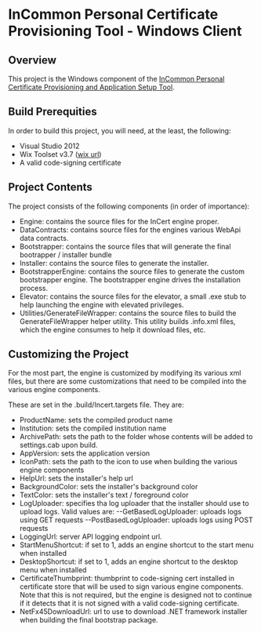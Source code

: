 InCommon Personal Certificate Provisioning Tool - Windows Client
================================================================

Overview
--------
This project is the Windows component of the [InCommon Personal Certificate Provisioning and Application Setup Tool](https://spaces.internet2.edu/x/f66KAQ).

Build Prerequities
---
In order to build this project, you will need, at the least, the following:

- Visual Studio 2012
- Wix Toolset v3.7 ([wix url](http://wix.codeplex.com/releases/view/99514 "WiX Toolset download"))
- A valid code-signing certificate

Project Contents
---
The project consists of the following components (in order of importance):

- Engine: contains the source files for the InCert engine proper.
- DataContracts: contains source files for the engines various WebApi data contracts.
- Bootstrapper: contains the source files that will generate the final bootrapper / installer bundle
- Installer: contains the source files to generate the installer.
- BootstrapperEngine: contains the source files to generate the custom bootstrapper engine.  The bootstrapper engine drives the installation process.
- Elevator: contains the source files for the elevator, a small .exe stub to help launching the engine with elevated privileges.
- Utilities/GenerateFileWrapper: contains the source files to build the GenerateFileWrapper helper utility.  This utility builds .info.xml files, which the engine consumes to help it download files, etc.

Customizing the Project
---
For the most part, the engine is customized by modifying its various xml files, but there are some customizations that need to be compiled into the various engine components.

These are set in the .build/Incert.targets file.  They are:

- ProductName: sets the compiled product name
- Institution: sets the compiled institution name
- ArchivePath: sets the path to the folder whose contents will be added to settings.cab upon build.
- AppVersion: sets the application version
- IconPath: sets the path to the icon to use when building the various engine components
- HelpUrl: sets the installer's help url
- BackgroundColor: sets the installer's background color
- TextColor: sets the installer's text / foreground color
- LogUploader: specifies tha log uploader that the installer should use to upload logs.  Valid values are:
--GetBasedLogUploader: uploads logs using GET requests
--PostBasedLogUploader: uploads logs using POST requests
- LoggingUrl: server API logging endpoint url.
- StartMenuShortcut: if set to 1, adds an engine shortcut to the start menu when installed
- DesktopShortcut: if set to 1, adds an engine shortcut to the desktop menu when installed
- CertificateThumbprint: thumbprint to code-signing cert installed in certificate store that will be used to sign various engine components. Note that this is not required, but the engine is designed not to continue if it detects that it is not signed with a valid code-signing certificate.
- NetFx45DownloadUrl: url to use to download .NET framework installer when building the final bootstrap package.

